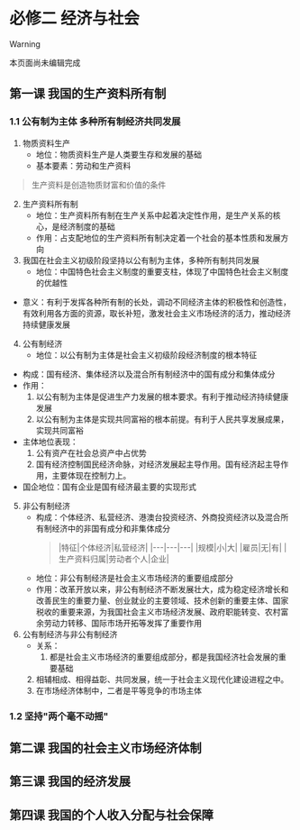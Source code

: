 
# 必修二 经济与社会

> [!warning]
> 本页面尚未编辑完成

## 第一课 我国的生产资料所有制
### 1.1 公有制为主体 多种所有制经济共同发展
1. 物质资料生产
	- 地位：物质资料生产是人类要生存和发展的基础
 	- 基本要素：劳动和生产资料
  > 生产资料是创造物质财富和价值的条件
2. 生产资料所有制
	- 地位：生产资料所有制在生产关系中起着决定性作用，是生产关系的核心，是经济制度的基础
 	- 作用：占支配地位的生产资料所有制决定着一个社会的基本性质和发展方向
3. 我国在社会主义初级阶段坚持以公有制为主体，多种所有制共同发展
	- 地位：中国特色社会主义制度的重要支柱，体现了中国特色社会主义制度的优越性
  - 意义：有利于发挥各种所有制的长处，调动不同经济主体的积极性和创造性，有效利用各方面的资源，取长补短，激发社会主义市场经济的活力，推动经济持续健康发展
4. 公有制经济
	- 地位：以公有制为主体是社会主义初级阶段经济制度的根本特征
  - 构成：国有经济、集体经济以及混合所有制经济中的国有成分和集体成分
  - 作用：
  	1. 以公有制为主体是促进生产力发展的根本要求。有利于推动经济持续健康发展
    2. 以公有制为主体是实现共同富裕的根本前提。有利于人民共享发展成果，实现共同富裕
  - 主体地位表现：
  	1. 公有资产在社会总资产中占优势
    2. 国有经济控制国民经济命脉，对经济发展起主导作用。国有经济起主导作用，主要体现在控制力上。
  - 国企地位：国有企业是国有经济最主要的实现形式
5. 非公有制经济
	- 构成：个体经济、私营经济、港澳台投资经济、外商投资经济以及混合所有制经济中的非国有成分和非集体成分
 		> |特征|个体经济|私营经济|
   		|---|---|---|
      |规模|小|大|
      |雇员|无|有|
      |生产资料归属|劳动者个人|企业|
	- 地位：非公有制经济是社会主义市场经济的重要组成部分
 	- 作用：改革开放以来，非公有制经济不断发展壮大，成为稳定经济增长和改善民生的重要力量、创业就业的主要领域、技术创新的重要主体、国家税收的重要来源，为我国社会主义市场经济发展、政府职能转变、农村富余劳动力转移、国际市场开拓等发挥了重要作用
6. 公有制经济与非公有制经济
	- 关系：
 		1. 都是社会主义市场经济的重要组成部分，都是我国经济社会发展的重要基础
    2. 相辅相成、相得益彰、共同发展，统一于社会主义现代化建设进程之中。
    3. 在市场经济体制中，二者是平等竞争的市场主体

### 1.2 坚持"两个毫不动摇"




## 第二课 我国的社会主义市场经济体制
## 第三课 我国的经济发展
## 第四课 我国的个人收入分配与社会保障